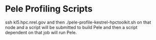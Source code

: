 # Pele Profiling Scripts
ssh kl5.hpc.nrel.gov and then ./pele-profile-kestrel-hpctoolkit.sh on that node and a script will be submitted to build Pele and then a script dependent on that job will run Pele.
